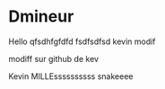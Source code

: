 # Dmineur
Hello
qfsdhfgfdfd
fsdfsdfsd
kevin modif

modiff sur github de kev


Kevin MILLEssssssssss snakeeee
